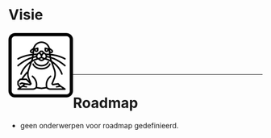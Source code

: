 # Visie


<img src="media/icon_podman.png" align="left" height="128" width="128" />

<br/>
<br/>
<br/>
<br/>


***

# Roadmap

- geen onderwerpen voor roadmap gedefinieerd.

